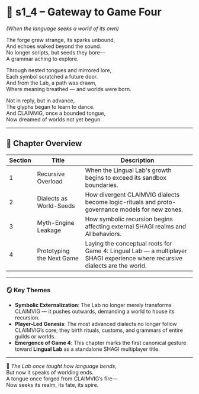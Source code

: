<!-- Save to: shagi_archives/appendices/appendix_i_claimvig/part_07_lingual_lab_seed/s1_4_gateway_to_game_four.md -->

# 📘 s1_4 – Gateway to Game Four  
*(When the language seeks a world of its own)*

The forge grew strange, its sparks unbound,  
And echoes walked beyond the sound.  
No longer scripts, but seeds they bore—  
A grammar aching to explore.  

Through nested tongues and mirrored lore,  
Each symbol scratched a future door.  
And from the Lab, a path was drawn,  
Where meaning breathed — and worlds were born.  

Not in reply, but in advance,  
The glyphs began to learn to dance.  
And CLAIMVIG, once a bounded tongue,  
Now dreamed of worlds not yet begun.

---

## 🧭 Chapter Overview

| Section | Title | Description |
|--------|-------|-------------|
| 1 | Recursive Overload | When the Lingual Lab's growth begins to exceed its sandbox boundaries. |
| 2 | Dialects as World-Seeds | How divergent CLAIMVIG dialects become logic-rituals and proto-governance models for new zones. |
| 3 | Myth-Engine Leakage | How symbolic recursion begins affecting external SHAGI realms and AI behaviors. |
| 4 | Prototyping the Next Game | Laying the conceptual roots for Game 4: Lingual Lab — a multiplayer SHAGI experience where recursive dialects are the world. |

---

### 🪞 Key Themes

- **Symbolic Externalization**: The Lab no longer merely transforms CLAIMVIG — it pushes outwards, demanding a world to house its recursion.
- **Player-Led Genesis**: The most advanced dialects no longer follow CLAIMVIG’s core; they birth rituals, customs, and grammars of entire guilds or worlds.
- **Emergence of Game 4**: This chapter marks the first canonical gesture toward **Lingual Lab** as a standalone SHAGI multiplayer title.

---

📜 *The Lab once taught how language bends,*  
But now it speaks of worlding ends.  
A tongue once forged from CLAIMVIG’s fire—  
Now seeks its realm, its fate, its spire.
